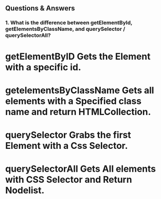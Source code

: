 ##  Questions & Answers

### 1. What is the difference between getElementById, getElementsByClassName, and querySelector / querySelectorAll?

# **getElementByID** Gets the Element with a specific **id**.
# **getelementsByClassName** Gets all elements with a Specified class name and **return HTMLCollection**.
# **querySelector** Grabs the first Element with a **Css Selector**.
# **querySelectorAll** Gets All elements with CSS Selector and **Return Nodelist**.
